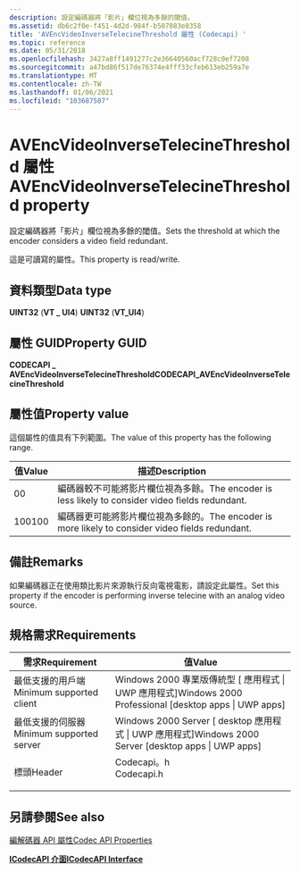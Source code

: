 ```yaml
---
description: 設定編碼器將「影片」欄位視為多餘的閾值。
ms.assetid: db6c2f0e-f451-4d2d-984f-b507083e8358
title: 'AVEncVideoInverseTelecineThreshold 屬性 (Codecapi) '
ms.topic: reference
ms.date: 05/31/2018
ms.openlocfilehash: 3427a8ff1491277c2e36640560acf728c0ef7208
ms.sourcegitcommit: a47bd86f517de76374e4fff33cfeb613eb259a7e
ms.translationtype: MT
ms.contentlocale: zh-TW
ms.lasthandoff: 01/06/2021
ms.locfileid: "103687507"
---
```

# <a name="avencvideoinversetelecinethreshold-property"></a><span data-ttu-id="6bb82-103">AVEncVideoInverseTelecineThreshold 屬性</span><span class="sxs-lookup"><span data-stu-id="6bb82-103">AVEncVideoInverseTelecineThreshold property</span></span>

<span data-ttu-id="6bb82-104">設定編碼器將「影片」欄位視為多餘的閾值。</span><span class="sxs-lookup"><span data-stu-id="6bb82-104">Sets the threshold at which the encoder considers a video field redundant.</span></span>

<span data-ttu-id="6bb82-105">這是可讀寫的屬性。</span><span class="sxs-lookup"><span data-stu-id="6bb82-105">This property is read/write.</span></span>

## <a name="data-type"></a><span data-ttu-id="6bb82-106">資料類型</span><span class="sxs-lookup"><span data-stu-id="6bb82-106">Data type</span></span>

<span data-ttu-id="6bb82-107">**UINT32** (**VT \_ UI4**) </span><span class="sxs-lookup"><span data-stu-id="6bb82-107">**UINT32** (**VT\_UI4**)</span></span>

## <a name="property-guid"></a><span data-ttu-id="6bb82-108">屬性 GUID</span><span class="sxs-lookup"><span data-stu-id="6bb82-108">Property GUID</span></span>

<span data-ttu-id="6bb82-109">**CODECAPI \_ AVEncVideoInverseTelecineThreshold**</span><span class="sxs-lookup"><span data-stu-id="6bb82-109">**CODECAPI\_AVEncVideoInverseTelecineThreshold**</span></span>

## <a name="property-value"></a><span data-ttu-id="6bb82-110">屬性值</span><span class="sxs-lookup"><span data-stu-id="6bb82-110">Property value</span></span>

<span data-ttu-id="6bb82-111">這個屬性的值具有下列範圍。</span><span class="sxs-lookup"><span data-stu-id="6bb82-111">The value of this property has the following range.</span></span>



| <span data-ttu-id="6bb82-112">值</span><span class="sxs-lookup"><span data-stu-id="6bb82-112">Value</span></span> | <span data-ttu-id="6bb82-113">描述</span><span class="sxs-lookup"><span data-stu-id="6bb82-113">Description</span></span>                                                    |
|-------|----------------------------------------------------------------|
| <span data-ttu-id="6bb82-114">0</span><span class="sxs-lookup"><span data-stu-id="6bb82-114">0</span></span>     | <span data-ttu-id="6bb82-115">編碼器較不可能將影片欄位視為多餘。</span><span class="sxs-lookup"><span data-stu-id="6bb82-115">The encoder is less likely to consider video fields redundant.</span></span> |
| <span data-ttu-id="6bb82-116">100</span><span class="sxs-lookup"><span data-stu-id="6bb82-116">100</span></span>   | <span data-ttu-id="6bb82-117">編碼器更可能將影片欄位視為多餘的。</span><span class="sxs-lookup"><span data-stu-id="6bb82-117">The encoder is more likely to consider video fields redundant.</span></span> |



 

## <a name="remarks"></a><span data-ttu-id="6bb82-118">備註</span><span class="sxs-lookup"><span data-stu-id="6bb82-118">Remarks</span></span>

<span data-ttu-id="6bb82-119">如果編碼器正在使用類比影片來源執行反向電視電影，請設定此屬性。</span><span class="sxs-lookup"><span data-stu-id="6bb82-119">Set this property if the encoder is performing inverse telecine with an analog video source.</span></span>

## <a name="requirements"></a><span data-ttu-id="6bb82-120">規格需求</span><span class="sxs-lookup"><span data-stu-id="6bb82-120">Requirements</span></span>



| <span data-ttu-id="6bb82-121">需求</span><span class="sxs-lookup"><span data-stu-id="6bb82-121">Requirement</span></span> | <span data-ttu-id="6bb82-122">值</span><span class="sxs-lookup"><span data-stu-id="6bb82-122">Value</span></span> |
|-------------------------------------|---------------------------------------------------------------------------------------|
| <span data-ttu-id="6bb82-123">最低支援的用戶端</span><span class="sxs-lookup"><span data-stu-id="6bb82-123">Minimum supported client</span></span><br/> | <span data-ttu-id="6bb82-124">Windows 2000 專業版傳統型 \[ 應用程式 \| UWP 應用程式\]</span><span class="sxs-lookup"><span data-stu-id="6bb82-124">Windows 2000 Professional \[desktop apps \| UWP apps\]</span></span><br/>                     |
| <span data-ttu-id="6bb82-125">最低支援的伺服器</span><span class="sxs-lookup"><span data-stu-id="6bb82-125">Minimum supported server</span></span><br/> | <span data-ttu-id="6bb82-126">Windows 2000 Server \[ desktop 應用程式 \| UWP 應用程式\]</span><span class="sxs-lookup"><span data-stu-id="6bb82-126">Windows 2000 Server \[desktop apps \| UWP apps\]</span></span><br/>                           |
| <span data-ttu-id="6bb82-127">標頭</span><span class="sxs-lookup"><span data-stu-id="6bb82-127">Header</span></span><br/>                   | <dl> <span data-ttu-id="6bb82-128"><dt>Codecapi。h</dt></span><span class="sxs-lookup"><span data-stu-id="6bb82-128"><dt>Codecapi.h</dt></span></span> </dl> |



## <a name="see-also"></a><span data-ttu-id="6bb82-129">另請參閱</span><span class="sxs-lookup"><span data-stu-id="6bb82-129">See also</span></span>

<dl> <dt>

[<span data-ttu-id="6bb82-130">編解碼器 API 屬性</span><span class="sxs-lookup"><span data-stu-id="6bb82-130">Codec API Properties</span></span>](codec-api-properties.md)
</dt> <dt>

[<span data-ttu-id="6bb82-131">**ICodecAPI 介面**</span><span class="sxs-lookup"><span data-stu-id="6bb82-131">**ICodecAPI Interface**</span></span>](/windows/desktop/api/Strmif/nn-strmif-icodecapi)
</dt> </dl>

 

 




